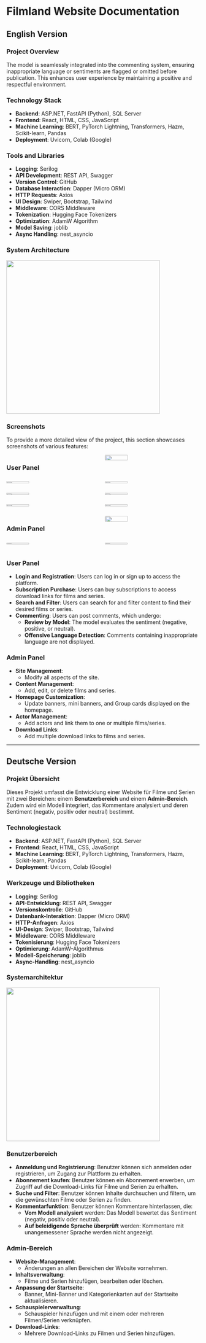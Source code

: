 # Filmland Website Documentation

## English Version

### Project Overview

The model is seamlessly integrated into the commenting system, ensuring inappropriate language or sentiments are flagged or omitted before publication. This enhances user experience by maintaining a positive and respectful environment.

### Technology Stack
- **Backend**: ASP.NET, FastAPI (Python), SQL Server
- **Frontend**: React, HTML, CSS, JavaScript
- **Machine Learning**: BERT, PyTorch Lightning, Transformers, Hazm, Scikit-learn, Pandas
- **Deployment**: Uvicorn, Colab (Google)

### Tools and Libraries
- **Logging**: Serilog
- **API Development**: REST API, Swagger
- **Version Control**: GitHub
- **Database Interaction**: Dapper (Micro ORM)
- **HTTP Requests**: Axios
- **UI Design**: Swiper, Bootstrap, Tailwind
- **Middleware**: CORS Middleware
- **Tokenization**: Hugging Face Tokenizers
- **Optimization**: AdamW Algorithm
- **Model Saving**: joblib
- **Async Handling**: nest_asyncio

### System Architecture

<img src="https://github.com/user-attachments/assets/bfdb23e9-b154-4dbe-b767-4a2fc3809548" width="400"/>


### Screenshots

To provide a more detailed view of the project, this section showcases screenshots of various features:


<div style="display: grid; grid-template-columns: repeat(2, 1fr); gap: 10px;">
  <h3>User Panel</h3>
  <img src="https://github.com/user-attachments/assets/a4484f57-1aa0-4ff0-8057-cc1e0f19b6b7" width="49%"/>
  <img src="https://github.com/user-attachments/assets/b2832989-8164-42d6-aa5a-bdcf879e2468" width="49%"/>
  <img src="https://github.com/user-attachments/assets/fa0e1b46-c662-4788-b003-df678f6b2135" width="49%"/>
  <img src="https://github.com/user-attachments/assets/9ba0adfd-55bd-4013-9737-ecd6cface862" width="49%"/>
  <img src="https://github.com/user-attachments/assets/f814ef32-c200-4bd7-92ab-242e660befd1" width="49%"/>
  <img src="https://github.com/user-attachments/assets/e674b280-e98c-45b3-9768-1113ba108f3c" width="49%"/>
  <img src="https://github.com/user-attachments/assets/9dadca40-0459-48c8-a672-7ea0822b9f2e" width="49%"/>

  <h3>Admin Panel</h3>
  <img src="https://github.com/user-attachments/assets/17779a0b-7698-4603-8990-39f8a296d7d7" width="49%"/>
  <img src="https://github.com/user-attachments/assets/17779a0b-7698-4603-8990-39f8a296d7d7" width="49%"/>
  <img src="https://github.com/user-attachments/assets/83f89631-c7a3-40da-83b7-029e8d375fd7" width="49%"/>
</div>






### User Panel

- **Login and Registration**: Users can log in or sign up to access the platform.
- **Subscription Purchase**: Users can buy subscriptions to access download links for films and series.
- **Search and Filter**: Users can search for and filter content to find their desired films or series.
- **Commenting**: Users can post comments, which undergo:
  - **Review by Model**: The model evaluates the sentiment (negative, positive, or neutral).
  - **Offensive Language Detection**: Comments containing inappropriate language are not displayed.

### Admin Panel

- **Site Management**:
  - Modify all aspects of the site.
- **Content Management**:
  - Add, edit, or delete films and series.
- **Homepage Customization**:
  - Update banners, mini banners, and Group cards displayed on the homepage.
- **Actor Management**:
  - Add actors and link them to one or multiple films/series.
- **Download Links**:
  - Add multiple download links to films and series.

---

## Deutsche Version

### Projekt Übersicht

Dieses Projekt umfasst die Entwicklung einer Website für Filme und Serien mit zwei Bereichen: einem **Benutzerbereich** und einem **Admin-Bereich**. Zudem wird ein Modell integriert, das Kommentare analysiert und deren Sentiment (negativ, positiv oder neutral) bestimmt.

### Technologiestack
- **Backend**: ASP.NET, FastAPI (Python), SQL Server
- **Frontend**: React, HTML, CSS, JavaScript
- **Machine Learning**: BERT, PyTorch Lightning, Transformers, Hazm, Scikit-learn, Pandas
- **Deployment**: Uvicorn, Colab (Google)

### Werkzeuge und Bibliotheken
- **Logging**: Serilog
- **API-Entwicklung**: REST API, Swagger
- **Versionskontrolle**: GitHub
- **Datenbank-Interaktion**: Dapper (Micro ORM)
- **HTTP-Anfragen**: Axios
- **UI-Design**: Swiper, Bootstrap, Tailwind
- **Middleware**: CORS Middleware
- **Tokenisierung**: Hugging Face Tokenizers
- **Optimierung**: AdamW-Algorithmus
- **Modell-Speicherung**: joblib
- **Async-Handling**: nest_asyncio

### Systemarchitektur
<img src="https://github.com/user-attachments/assets/bfdb23e9-b154-4dbe-b767-4a2fc3809548" width="400" />


### Benutzerbereich

- **Anmeldung und Registrierung**: Benutzer können sich anmelden oder registrieren, um Zugang zur Plattform zu erhalten.
- **Abonnement kaufen**: Benutzer können ein Abonnement erwerben, um Zugriff auf die Download-Links für Filme und Serien zu erhalten.
- **Suche und Filter**: Benutzer können Inhalte durchsuchen und filtern, um die gewünschten Filme oder Serien zu finden.
- **Kommentarfunktion**: Benutzer können Kommentare hinterlassen, die:
  - **Vom Modell analysiert** werden: Das Modell bewertet das Sentiment (negativ, positiv oder neutral).
  - **Auf beleidigende Sprache überprüft** werden: Kommentare mit unangemessener Sprache werden nicht angezeigt.

### Admin-Bereich

- **Website-Management**:
  - Änderungen an allen Bereichen der Website vornehmen.
- **Inhaltsverwaltung**:
  - Filme und Serien hinzufügen, bearbeiten oder löschen.
- **Anpassung der Startseite**:
  - Banner, Mini-Banner und Kategorienkarten auf der Startseite aktualisieren.
- **Schauspielerverwaltung**:
  - Schauspieler hinzufügen und mit einem oder mehreren Filmen/Serien verknüpfen.
- **Download-Links**:
  - Mehrere Download-Links zu Filmen und Serien hinzufügen.

